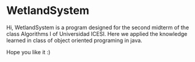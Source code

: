 # WetlandSystem

Hi, WetlandSystem is a program designed for the second midterm of the class Algorithms I of Universidad ICESI. Here we applied the knowledge learned in class of object oriented programing in java. 

Hope you like it :)
